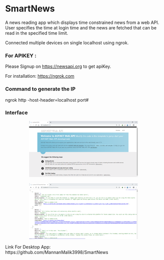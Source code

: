 # SmartNews
A news reading app which displays time constrained news from a web API. User specifies the time at login time and the news are fetched that can be read in the specified time limit.

Connected multiple devices on single localhost using ngrok.

### For APIKEY :
Please Signup on https://newsapi.org to get apiKey.

For installation: https://ngrok.com

### Command to generate the IP  
ngrok http -host-header=localhost port#

### Interface

<p align="center">
  <img src="1.png" width="350" title="API Home Page">
  <br/>
  <br/>
  <img src="2.png" width="350" alt="API FetchNews">
  <br/>  
</p>

<p> 
  Link For Desktop App:  </br>
  https://github.com/MannanMalik3998/SmartNews
</p>

